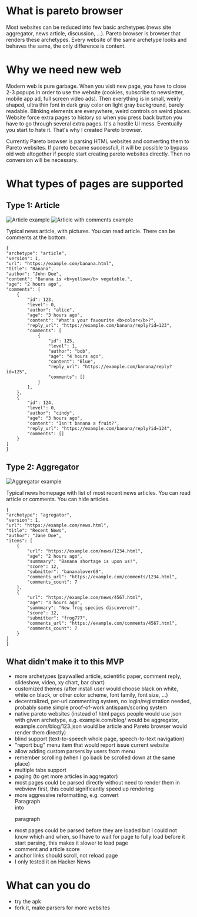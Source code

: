 # What is pareto browser

Most websites can be reduced into few basic archetypes (news site aggregator, news article, discussion, ...). Pareto browser is browser that renders these archetypes. Every website of the same archetype looks and behaves the same, the only difference is content.

# Why we need new web

Modern web is pure garbage. When you visit new page, you have to close 2-3 popups in order to use the website (cookies, subscribe to newsletter, mobile app ad, full screen video ads). Then everything is in small, weirly shaped, ultra thin font in dark gray color on light gray background, barely readable. Blinking elements are everywhere, weird controls on weird places. Website force extra pages to history so when you press back button you have to go through several extra pages. It's a hostile UI mess. Eventually you start to hate it. That's why I created Pareto browser.

Currently Pareto browser is parsing HTML websites and converting them to Pareto websites. If pareto became successfull, it will be possible to bypass old web altogether if people start creating pareto websites directly. Then no conversion will be necessary.

# What types of pages are supported

## Type 1: Article

![Article example](https://raw.githubusercontent.com/AllviewMobile6/ParetoBrowser/main/screenshot/480x493/article.jpg)
![Article with comments example](https://raw.githubusercontent.com/AllviewMobile6/ParetoBrowser/main/screenshot/480x493/comments.jpg)

Typical news article, with pictures. You can read article. There can be comments at the bottom.

    {
    "archetype": "article",
    "version": 1,
    "url": "https://example.com/banana.html",
    "title": "Banana",
    "author": "John Doe",
    "content": "Banana is <b>yellow</b> vegetable.",
    "age": "2 hours ago",
    "comments": [
        {
            "id": 123,
            "level": 0,
            "author": "alice",
            "age": "3 hours ago",
            "content": "What's your favourite <b>color</b>?",
            "reply_url": "https://example.com/banana/reply?id=123",
            "comments": [
                {
                    "id": 125,
                    "level": 1,
                    "author": "bob",
                    "age": "4 hours ago",
                    "content": "Blue",
                    "reply_url": "https://example.com/banana/reply?id=125",
                    "comments": []
                }
            ],
        },
        {
            "id": 124,
            "level": 0,
            "author": "cindy",
            "age": "3 hours ago",
            "content": "Isn't banana a fruit?",
            "reply_url": "https://example.com/banana/reply?id=124",
            "comments": []
        }
    ]
    }

## Type 2: Aggregator

![Aggregator example](https://raw.githubusercontent.com/AllviewMobile6/ParetoBrowser/main/screenshot/480x493/aggregator.jpg)

Typical news homepage with list of most recent news articles. You can read article or comments. You can hide articles.


    {
    "archetype": "agregator",
    "version": 1,
    "url": "https://example.com/news.html",
    "title": "Recent News",
    "author": "Jane Doe",
    "items": [
        {
            "url": "https://example.com/news/1234.html",
            "age": "2 hours ago",
            "summmary": "Banana shortage is upon us!",
            "score": 12,
            "submitter": "bananalover69",
            "comments_url": "https://example.com/comments/1234.html",
            "comments_count": 7
        },
        {
            "url": "https://example.com/news/4567.html",
            "age": "3 hours ago",
            "summmary": "New frog species discovered!",
            "score": 12,
            "submitter": "frog777",
            "comments_url": "https://example.com/comments/4567.html",
            "comments_count": 7
        }
    ]
    }


## What didn't make it to this MVP

- more archetypes (paywalled article, scientific paper, comment reply, slideshow, video, xy chart, bar chart)
- customized themes (after install user would choose black on white, white on black, or other color scheme, font family, font size, ...)
- decentralized, per-url commenting system, no login/registration needed, probably some simple proof-of-work antispam/scoring system
- native pareto websites (instead of html pages people would use json with given archetype, e.g. example.com/blog/ would be aggregator, example.com/blog/123.json would be article and Pareto browser would render them directly)
- blind support (text-to-speech whole page, speech-to-text navigation)
- "report bug" menu item that would report issue current website 
- allow adding custom parsers by users from menu
- remember scrolling (when I go back be scrolled down at the same place)
- multiple tabs support
- paging (to get more articles in aggregator)
- most pages could be parsed directly without need to render them in webview first, this could significantly speed up rendering
- more aggressive reformatting, e.g. convert <div><div><div>Paragraph<div><div><div> into <p>paragraph</p>
- most pages could be parsed before they are loaded but I could not know which and when, so I have to wait for page to fully load before it start parsing, this makes it slower to load page
- comment and article score
- anchor links should scroll, not reload page
- I only tested it on Hacker News

# What can you do

- try the apk
- fork it, make parsers for more websites
